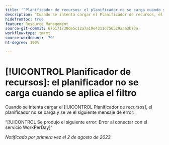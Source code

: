 ```yaml
---
title: '“Planificador de recursos: el planificador no se carga cuando se aplica el filtro”'
description: “Cuando se intenta cargar el Planificador de recursos, el planificador no se carga y se ve un mensaje de error”.
hidefromtoc: true
feature: Resource Management
source-git-commit: 676171730de5c12a7a19e4311d756529aaa3b73a
workflow-type: tm+mt
source-wordcount: '79'
ht-degree: 100%

---
```



# [!UICONTROL Planificador de recursos]: el planificador no se carga cuando se aplica el filtro

<!--
>[!NOTE]
>
>This issue was fixed on August 31, 2023.
-->

Cuando se intenta cargar el [!UICONTROL Planificador de recursos], el planificador no se carga y se ve el siguiente mensaje de error:

“[!UICONTROL Se produjo el siguiente error: Error al conectar con el servicio WorkPerDay]“

_Notificado por primera vez el 2 de agosto de 2023._

